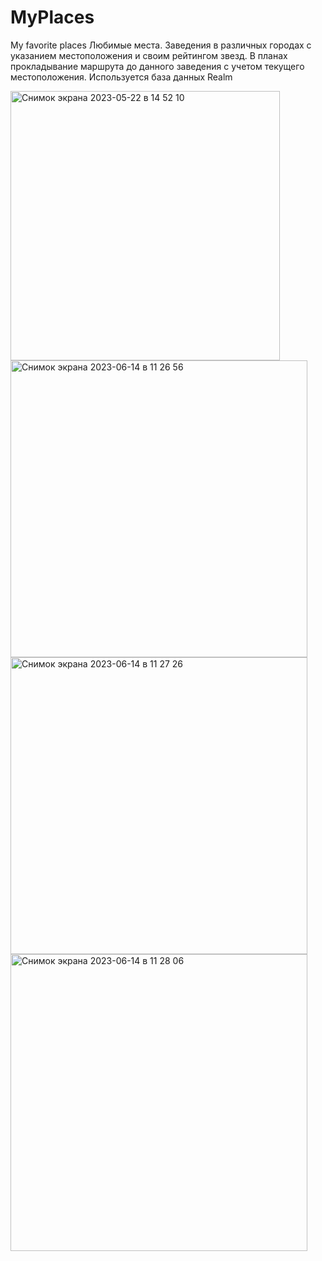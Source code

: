 # MyPlaces
My favorite places 
Любимые места. Заведения в различных городах с указанием местоположения и своим рейтингом звезд. В планах прокладывание маршрута
до данного заведения с учетом текущего местоположения.
 Используется база данных Realm



<img width="431" alt="Снимок экрана 2023-05-22 в 14 52 10" src="https://github.com/Deminka/MyPlaces/assets/69207847/6c6a183e-35ee-4a5b-9576-28795b9a3a9c">
<img width="475" alt="Снимок экрана 2023-06-14 в 11 26 56" src="https://github.com/Deminka/MyPlaces/assets/69207847/f32a5b03-1ca4-4a8c-8bc6-307c2fefe7f9">
<img width="475" alt="Снимок экрана 2023-06-14 в 11 27 26" src="https://github.com/Deminka/MyPlaces/assets/69207847/467bc651-c0f6-4a42-bb77-b3176630072d">
<img width="475" alt="Снимок экрана 2023-06-14 в 11 28 06" src="https://github.com/Deminka/MyPlaces/assets/69207847/82d3ef3b-8b36-4db3-8d02-99fa818829b8">
